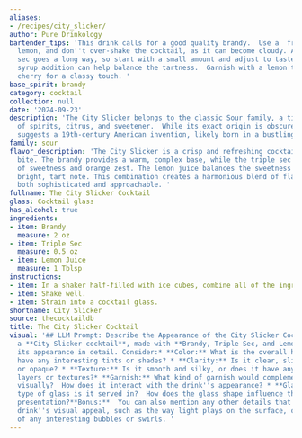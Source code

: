 ```yaml
---
aliases:
- /recipes/city_slicker/
author: Pure Drinkology
bartender_tips: 'This drink calls for a good quality brandy.  Use a  freshly squeezed
  lemon, and don''t over-shake the cocktail, as it can become cloudy. A little triple
  sec goes a long way, so start with a small amount and adjust to taste.  A simple
  syrup addition can help balance the tartness.  Garnish with a lemon twist or a brandied
  cherry for a classy touch. '
base_spirit: brandy
category: cocktail
collection: null
date: '2024-09-23'
description: 'The City Slicker belongs to the classic Sour family, a timeless combination
  of spirits, citrus, and sweetener.  While its exact origin is obscure, its profile
  suggests a 19th-century American invention, likely born in a bustling city bar. '
family: sour
flavor_description: 'The City Slicker is a crisp and refreshing cocktail with a citrusy
  bite. The brandy provides a warm, complex base, while the triple sec adds a touch
  of sweetness and orange zest. The lemon juice balances the sweetness and adds a
  bright, tart note. This combination creates a harmonious blend of flavors that is
  both sophisticated and approachable. '
fullname: The City Slicker Cocktail
glass: Cocktail glass
has_alcohol: true
ingredients:
- item: Brandy
  measure: 2 oz
- item: Triple Sec
  measure: 0.5 oz
- item: Lemon Juice
  measure: 1 Tblsp
instructions:
- item: In a shaker half-filled with ice cubes, combine all of the ingredients.
- item: Shake well.
- item: Strain into a cocktail glass.
shortname: City Slicker
source: thecocktaildb
title: The City Slicker Cocktail
visual: '## LLM Prompt: Describe the Appearance of the City Slicker CocktailImagine
  a **City Slicker cocktail**, made with **Brandy, Triple Sec, and Lemon Juice**.  Describe
  its appearance in detail. Consider:* **Color:** What is the overall hue? Does it
  have any interesting tints or shades? * **Clarity:** Is it clear, slightly cloudy,
  or opaque? * **Texture:** Is it smooth and silky, or does it have any noticeable
  layers or textures?* **Garnish:** What kind of garnish would complement this cocktail
  visually?  How does it interact with the drink''s appearance? * **Glassware:** What
  type of glass is it served in?  How does the glass shape influence the overall visual
  presentation?**Bonus:**  You can also mention any other details that add to the
  drink''s visual appeal, such as the way light plays on the surface, or the presence
  of any interesting bubbles or swirls. '
---
```



